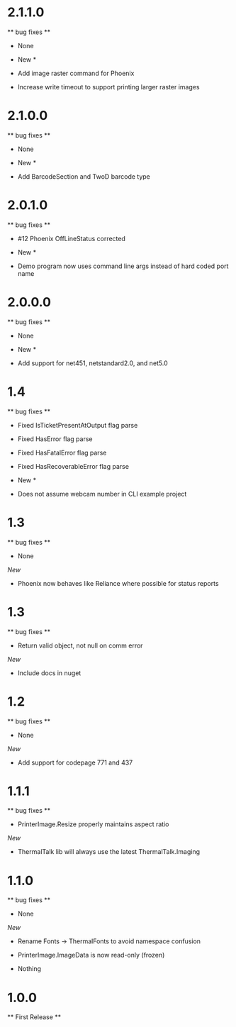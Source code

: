 # 2.1.1.0
** bug fixes **
* None

* New *
* Add image raster command for Phoenix
* Increase write timeout to support printing larger raster images

# 2.1.0.0
** bug fixes **
* None

* New *
* Add BarcodeSection and TwoD barcode type

# 2.0.1.0
** bug fixes **
* #12 Phoenix OffLineStatus corrected

* New *
* Demo program now uses command line args instead of hard coded port name

# 2.0.0.0
** bug fixes **
* None

* New *
* Add support for net451, netstandard2.0, and net5.0

# 1.4
** bug fixes **
* Fixed IsTicketPresentAtOutput flag parse
* Fixed HasError flag parse
* Fixed HasFatalError flag parse
* Fixed HasRecoverableError flag parse

* New *
* Does not assume webcam number in CLI example project

# 1.3
** bug fixes **

* None

*New*

* Phoenix now behaves like Reliance where possible for status reports

# 1.3
** bug fixes **

* Return valid object, not null on comm error

*New*

* Include docs in nuget

# 1.2
** bug fixes **

* None

*New*

* Add support for codepage 771 and 437


# 1.1.1
** bug fixes **

* PrinterImage.Resize properly maintains aspect ratio

*New*

* ThermalTalk lib will always use the latest ThermalTalk.Imaging


# 1.1.0
** bug fixes **

* None

*New*

* Rename Fonts -> ThermalFonts to avoid namespace confusion
* PrinterImage.ImageData is now read-only (frozen)

* Nothing

# 1.0.0
** First Release **